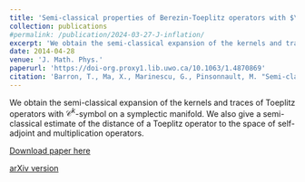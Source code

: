```yaml
---
title: 'Semi-classical properties of Berezin-Toeplitz operators with $\mathcal{C}^k$-symbol'
collection: publications
#permalink: /publication/2024-03-27-J-inflation/ 
excerpt: 'We obtain the semi-classical expansion of the kernels and traces of Toeplitz operators with $\mathcal{C}^k$-symbol on a symplectic manifold. We also give a semi-classical estimate of the distance of a Toeplitz operator to the space of self-adjoint and multiplication operators.'
date: 2014-04-28
venue: 'J. Math. Phys.'
paperurl: 'https://doi-org.proxy1.lib.uwo.ca/10.1063/1.4870869'
citation: 'Barron, T., Ma, X., Marinescu, G., Pinsonnault, M. "Semi-classical properties of Berezin-Toeplitz operators with $\mathcal{C}^k$-symbol." J. Math. Phys.55 (2014), no.4, 042108, 25 pp.'
---
```

We obtain the semi-classical expansion of the kernels and traces of Toeplitz operators with $\mathcal{C}^k$-symbol on a symplectic manifold. We also give a semi-classical estimate of the distance of a Toeplitz operator to the space of self-adjoint and multiplication operators.

[Download paper here](https://doi-org.proxy1.lib.uwo.ca/10.1063/1.4870869)

[arXiv version](https://arxiv.org/abs/1310.3571)
